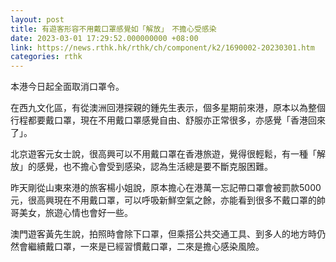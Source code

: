 ```yaml
---
layout: post
title: 有遊客形容不用戴口罩感覺如「解放」　不擔心受感染
date: 2023-03-01 17:29:52.000000000 +08:00
link: https://news.rthk.hk/rthk/ch/component/k2/1690002-20230301.htm
categories: rthk
---
```


本港今日起全面取消口罩令。

在西九文化區，有從澳洲回港探親的鍾先生表示，個多星期前來港，原本以為整個行程都要戴口罩，現在不用戴口罩感覺自由、舒服亦正常很多，亦感覺「香港回來了」。

北京遊客元女士說，很高興可以不用戴口罩在香港旅遊，覺得很輕鬆，有一種「解放」的感覺，也不擔心會受到感染，認為生活總是要不斷克服困難。

昨天剛從山東來港的旅客楊小姐說，原本擔心在港萬一忘記帶口罩會被罰款5000元，很高興現在不用戴口罩，可以呼吸新鮮空氣之餘，亦能看到很多不戴口罩的帥哥美女，旅遊心情也會好一些。

澳門遊客黃先生說，拍照時會除下口罩，但乘搭公共交通工具、到多人的地方時仍然會繼續戴口罩，一來是已經習慣戴口罩，二來是擔心感染風險。
